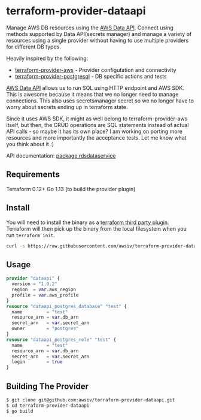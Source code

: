# terraform-provider-dataapi

Manage AWS DB resources using the [AWS Data API](https://docs.aws.amazon.com/AmazonRDS/latest/AuroraUserGuide/data-api.html). Connect using methods supported by Data API(secrets manager) and manage a variety of resources using a single provider without having to use multiple providers for different DB types.

Heavily inspired by the following:

- [terraform-provider-aws](https://github.com/terraform-providers/terraform-provider-aws) - Provider configutation and connectivity
- [terraform-provider-postgresql](https://github.com/terraform-providers/terraform-provider-postgresql) - DB specific actions and tests

[AWS Data API](https://docs.aws.amazon.com/AmazonRDS/latest/AuroraUserGuide/data-api.html) allows us to run SQL using HTTP endpoint and AWS SDK. This is awesome because it means that we no longer need to manage connections. This also uses secretsmanager secret so we no longer have to worry about secrets ending up in terraform state.

Since it uses AWS SDK, it might as well belong to terraform-provider-aws itself, but then, the CRUD operations are SQL statements instead of actual API calls - so maybe it has its own place? I am working on porting more resources and more importantly the acceptance tests. Let me know what you think about it :)

API documentation: [package rdsdataservice](https://godoc.org/github.com/aws/aws-sdk-go/service/dataapi)

## Requirements

Terraform 0.12+
Go 1.13 (to build the provider plugin)

## Install

You will need to install the binary as a [terraform third party plugin](https://www.terraform.io/docs/configuration/providers.html#third-party-plugins). Terraform will then pick up the binary from the local filesystem when you run `terraform init`.

```sh
curl -s https://raw.githubusercontent.com/awsiv/terraform-provider-dataapi/master/install.sh | bash
```

## Usage

```terraform
provider "dataapi" {
  version = "1.0.2"
  region  = var.aws_region
  profile = var.aws_profile
}
resource "dataapi_postgres_database" "test" {
  name         = "test"
  resource_arn = var.db_arn
  secret_arn   = var.secret_arn
  owner        = "postgres"
}
resource "dataapi_postgres_role" "test" {
  name         = "test"
  resource_arn = var.db_arn
  secret_arn   = var.secret_arn
  login        = true
}

```

## Building The Provider

```bash
$ git clone git@github.com:awsiv/terraform-provider-dataapi.git
$ cd terraform-provider-dataapi
$ go build
```
